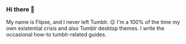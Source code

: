 

### Hi there 👋

My name is Flipse, and I never left Tumblr. 😌 I'm a 100% of the time my own existential crisis and also Tumblr desktop themes. I write the occasional how-to tumblr-related guides.

<!--
**flipsewtf/flipsewtf** is a ✨ _special_ ✨ repository because its `README.md` (this file) appears on your GitHub profile.

Here are some ideas to get you started:

- 🔭 I’m currently working on ...
- 🌱 I’m currently learning ...
- 👯 I’m looking to collaborate on ...
- 🤔 I’m looking for help with ...
- 💬 Ask me about ...
- 📫 How to reach me: ...
- 😄 Pronouns: ...
- ⚡ Fun fact: ...
-->
